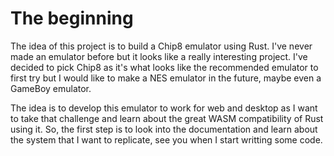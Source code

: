 # The beginning

The idea of this project is to build a Chip8 emulator using Rust.
I've never made an emulator before but it looks like a really interesting project.
I've decided to pick Chip8 as it's what looks like the recommended emulator to first try but I would like to make a NES emulator in the future, maybe even a GameBoy emulator.

The idea is to develop this emulator to work for web and desktop as I want to take that challenge and learn about the great WASM compatibility of Rust using it.
So, the first step is to look into the documentation and learn about the system that I want to replicate, see you when I start writting some code.
